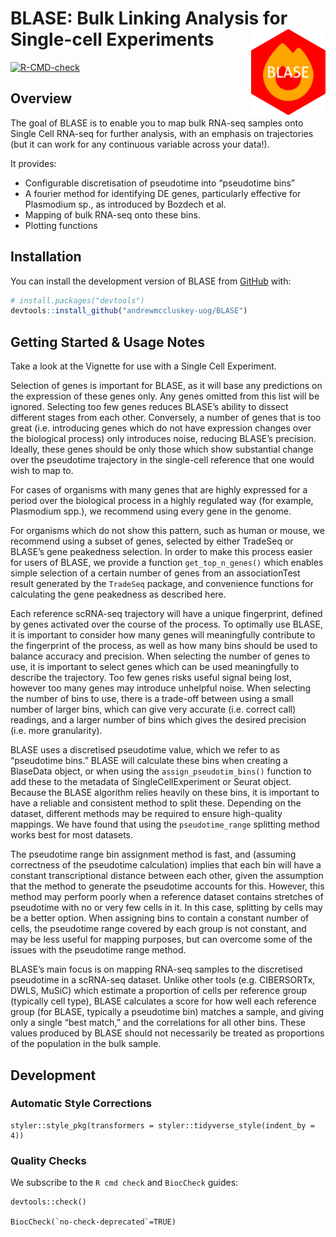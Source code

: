 
<!-- README.md is generated from README.Rmd. Please edit that file -->

# BLASE: Bulk Linking Analysis for Single-cell Experiments <a href="man/figures/logo.png"><img src="man/figures/logo.png" align="right" height="138" /></a>

<!-- badges: start -->

[![R-CMD-check](https://github.com/andrewmccluskey-uog/BLASE/actions/workflows/R-CMD-check.yaml/badge.svg)](https://github.com/andrewmccluskey-uog/BLASE/actions/workflows/R-CMD-check.yaml)
<!-- badges: end -->

## Overview

The goal of BLASE is to enable you to map bulk RNA-seq samples onto
Single Cell RNA-seq for further analysis, with an emphasis on
trajectories (but it can work for any continuous variable across your
data!).

It provides:

- Configurable discretisation of pseudotime into “pseudotime bins”  
- A fourier method for identifying DE genes, particularly effective for
  Plasmodium sp., as introduced by Bozdech et al.  
- Mapping of bulk RNA-seq onto these bins.  
- Plotting functions

## Installation

You can install the development version of BLASE from
[GitHub](https://github.com/) with:

``` r
# install.packages("devtools")
devtools::install_github("andrewmccluskey-uog/BLASE")
```

## Getting Started & Usage Notes

Take a look at the Vignette for use with a Single Cell Experiment.

Selection of genes is important for BLASE, as it will base any
predictions on the expression of these genes only. Any genes omitted
from this list will be ignored. Selecting too few genes reduces BLASE’s
ability to dissect different stages from each other. Conversely, a
number of genes that is too great (i.e. introducing genes which do not
have expression changes over the biological process) only introduces
noise, reducing BLASE’s precision. Ideally, these genes should be only
those which show substantial change over the pseudotime trajectory in
the single-cell reference that one would wish to map to.

For cases of organisms with many genes that are highly expressed for a
period over the biological process in a highly regulated way (for
example, Plasmodium spp.), we recommend using every gene in the genome.

For organisms which do not show this pattern, such as human or mouse, we
recommend using a subset of genes, selected by either TradeSeq or
BLASE’s gene peakedness selection. In order to make this process easier
for users of BLASE, we provide a function `get_top_n_genes()` which
enables simple selection of a certain number of genes from an
associationTest result generated by the `TradeSeq` package, and
convenience functions for calculating the gene peakedness as described
here.

Each reference scRNA-seq trajectory will have a unique fingerprint,
defined by genes activated over the course of the process. To optimally
use BLASE, it is important to consider how many genes will meaningfully
contribute to the fingerprint of the process, as well as how many bins
should be used to balance accuracy and precision. When selecting the
number of genes to use, it is important to select genes which can be
used meaningfully to describe the trajectory. Too few genes risks useful
signal being lost, however too many genes may introduce unhelpful noise.
When selecting the number of bins to use, there is a trade-off between
using a small number of larger bins, which can give very accurate
(i.e. correct call) readings, and a larger number of bins which gives
the desired precision (i.e. more granularity).

BLASE uses a discretised pseudotime value, which we refer to as
“pseudotime bins.” BLASE will calculate these bins when creating a
BlaseData object, or when using the `assign_pseudotim_bins()` function
to add these to the metadata of SingleCellExperiment or Seurat object.
Because the BLASE algorithm relies heavily on these bins, it is
important to have a reliable and consistent method to split these.
Depending on the dataset, different methods may be required to ensure
high-quality mappings. We have found that using the `pseudotime_range`
splitting method works best for most datasets.

The pseudotime range bin assignment method is fast, and (assuming
correctness of the pseudotime calculation) implies that each bin will
have a constant transcriptional distance between each other, given the
assumption that the method to generate the pseudotime accounts for this.
However, this method may perform poorly when a reference dataset
contains stretches of pseudotime with no or very few cells in it. In
this case, splitting by cells may be a better option. When assigning
bins to contain a constant number of cells, the pseudotime range covered
by each group is not constant, and may be less useful for mapping
purposes, but can overcome some of the issues with the pseudotime range
method.

BLASE’s main focus is on mapping RNA-seq samples to the discretised
pseudotime in a scRNA-seq dataset. Unlike other tools (e.g. CIBERSORTx,
DWLS, MuSiC) which estimate a proportion of cells per reference group
(typically cell type), BLASE calculates a score for how well each
reference group (for BLASE, typically a pseudotime bin) matches a
sample, and giving only a single “best match,” and the correlations for
all other bins. These values produced by BLASE should not necessarily be
treated as proportions of the population in the bulk sample.

## Development

### Automatic Style Corrections

    styler::style_pkg(transformers = styler::tidyverse_style(indent_by = 4))

### Quality Checks

We subscribe to the `R cmd check` and `BiocCheck` guides:

    devtools::check()

    BiocCheck(`no-check-deprecated`=TRUE)
